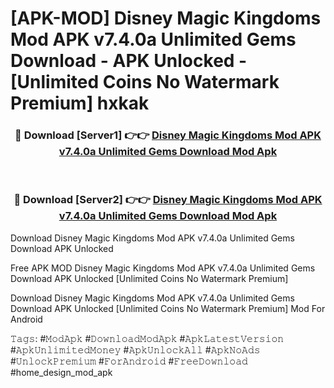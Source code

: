 # [APK-MOD] Disney Magic Kingdoms Mod APK v7.4.0a Unlimited Gems Download - APK Unlocked - [Unlimited Coins No Watermark Premium] hxkak



<div align="center">
<h3>🔴 Download [Server1] 👉👉 <a href="https://momento.my/?title=Disney_Magic_Kingdoms_Mod_APK_v7.4.0a_Unlimited_Gems_Download">Disney Magic Kingdoms Mod APK v7.4.0a Unlimited Gems Download Mod Apk</a></h3><br>

<h3>🔴 Download [Server2] 👉👉 <a href="https://momento.my/?title=Disney_Magic_Kingdoms_Mod_APK_v7.4.0a_Unlimited_Gems_Download">Disney Magic Kingdoms Mod APK v7.4.0a Unlimited Gems Download Mod Apk</a></h3>
</div>



Download Disney Magic Kingdoms Mod APK v7.4.0a Unlimited Gems Download APK Unlocked

Free APK MOD Disney Magic Kingdoms Mod APK v7.4.0a Unlimited Gems Download APK Unlocked [Unlimited Coins No Watermark Premium]

Download Disney Magic Kingdoms Mod APK v7.4.0a Unlimited Gems Download APK Unlocked [Unlimited Coins No Watermark Premium] Mod For Android

𝚃𝚊𝚐𝚜: #𝙼𝚘𝚍𝙰𝚙𝚔 #𝙳𝚘𝚠𝚗𝚕𝚘𝚊𝚍𝙼𝚘𝚍𝙰𝚙𝚔 #𝙰𝚙𝚔𝙻𝚊𝚝𝚎𝚜𝚝𝚅𝚎𝚛𝚜𝚒𝚘𝚗 #𝙰𝚙𝚔𝚄𝚗𝚕𝚒𝚖𝚒𝚝𝚎𝚍𝙼𝚘𝚗𝚎𝚢 #𝙰𝚙𝚔𝚄𝚗𝚕𝚘𝚌𝚔𝙰𝚕𝚕 #𝙰𝚙𝚔𝙽𝚘𝙰𝚍𝚜 #𝚄𝚗𝚕𝚘𝚌𝚔𝙿𝚛𝚎𝚖𝚒𝚞𝚖 #𝙵𝚘𝚛𝙰𝚗𝚍𝚛𝚘𝚒𝚍 #𝙵𝚛𝚎𝚎𝙳𝚘𝚠𝚗𝚕𝚘𝚊𝚍 #home_design_mod_apk
